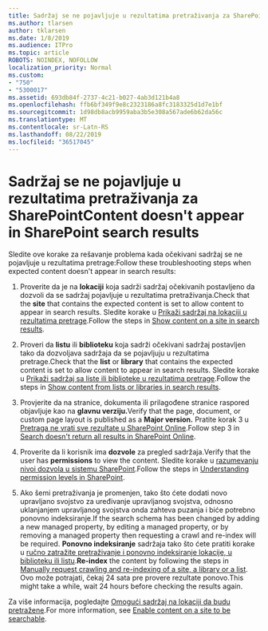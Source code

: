 ```yaml
---
title: Sadržaj se ne pojavljuje u rezultatima pretraživanja za SharePoint
ms.author: tlarsen
author: tklarsen
ms.date: 1/8/2019
ms.audience: ITPro
ms.topic: article
ROBOTS: NOINDEX, NOFOLLOW
localization_priority: Normal
ms.custom:
- "750"
- "5300017"
ms.assetid: 693db84f-2737-4c21-b027-4ab3d121b4a8
ms.openlocfilehash: ffb6bf349f9e8c2323186a8fc3183325d1d7e1bf
ms.sourcegitcommit: 1d98db8acb9959aba3b5e308a567ade6b62da56c
ms.translationtype: MT
ms.contentlocale: sr-Latn-RS
ms.lasthandoff: 08/22/2019
ms.locfileid: "36517045"
---
```

# <a name="content-doesnt-appear-in-sharepoint-search-results"></a><span data-ttu-id="14cd9-102">Sadržaj se ne pojavljuje u rezultatima pretraživanja za SharePoint</span><span class="sxs-lookup"><span data-stu-id="14cd9-102">Content doesn't appear in SharePoint search results</span></span>

<span data-ttu-id="14cd9-103">Sledite ove korake za rešavanje problema kada očekivani sadržaj se ne pojavljuje u rezultatima pretrage:</span><span class="sxs-lookup"><span data-stu-id="14cd9-103">Follow these troubleshooting steps when expected content doesn't appear in search results:</span></span>
  
1. <span data-ttu-id="14cd9-104">Proverite da je na **lokaciji** koja sadrži sadržaj očekivanih postavljeno da dozvoli da se sadržaj pojavljuje u rezultatima pretraživanja.</span><span class="sxs-lookup"><span data-stu-id="14cd9-104">Check that the **site** that contains the expected content is set to allow content to appear in search results.</span></span> <span data-ttu-id="14cd9-105">Sledite korake u [Prikaži sadržaj na lokaciji u rezultatima pretrage](https://docs.microsoft.com/sharepoint/make-site-content-searchable#show-content-on-a-site-in-search-results).</span><span class="sxs-lookup"><span data-stu-id="14cd9-105">Follow the steps in [Show content on a site in search results](https://docs.microsoft.com/sharepoint/make-site-content-searchable#show-content-on-a-site-in-search-results).</span></span>

2. <span data-ttu-id="14cd9-106">Proveri da **listu** ili **biblioteku** koja sadrži očekivani sadržaj postavljen tako da dozvoljava sadržaja da se pojavljuju u rezultatima pretrage.</span><span class="sxs-lookup"><span data-stu-id="14cd9-106">Check that the **list** or **library** that contains the expected content is set to allow content to appear in search results.</span></span> <span data-ttu-id="14cd9-107">Sledite korake u [Prikaži sadržaj sa liste ili biblioteke u rezultatima pretrage](https://docs.microsoft.com/sharepoint/make-site-content-searchable#show-content-from-lists-or-libraries-in-search-results).</span><span class="sxs-lookup"><span data-stu-id="14cd9-107">Follow the steps in [Show content from lists or libraries in search results](https://docs.microsoft.com/sharepoint/make-site-content-searchable#show-content-from-lists-or-libraries-in-search-results).</span></span>

3. <span data-ttu-id="14cd9-108">Provjerite da na stranice, dokumenta ili prilagođene stranice raspored objavljuje kao na **glavnu verziju.**</span><span class="sxs-lookup"><span data-stu-id="14cd9-108">Verify that the page, document, or custom page layout is published as a **Major version.**</span></span> <span data-ttu-id="14cd9-109">Pratite korak 3 u [Pretraga ne vrati sve rezultate u SharePoint Online](https://go.microsoft.com/fwlink/?linkid=874525).</span><span class="sxs-lookup"><span data-stu-id="14cd9-109">Follow step 3 in [Search doesn't return all results in SharePoint Online](https://go.microsoft.com/fwlink/?linkid=874525).</span></span>

4. <span data-ttu-id="14cd9-110">Proverite da li korisnik ima **dozvole** za pregled sadržaja.</span><span class="sxs-lookup"><span data-stu-id="14cd9-110">Verify that the user has **permissions** to view the content.</span></span> <span data-ttu-id="14cd9-111">Sledite korake u [razumevanju nivoi dozvola u sistemu SharePoint](https://docs.microsoft.com/sharepoint/understanding-permission-levels).</span><span class="sxs-lookup"><span data-stu-id="14cd9-111">Follow the steps in [Understanding permission levels in SharePoint](https://docs.microsoft.com/sharepoint/understanding-permission-levels).</span></span>
    
5. <span data-ttu-id="14cd9-112">Ako šemi pretraživanja je promenjen, tako što ćete dodati novo upravljano svojstvo za uređivanje upravljanog svojstva, odnosno uklanjanjem upravljanog svojstva onda zahteva puzanja i biće potrebno ponovno indeksiranje.</span><span class="sxs-lookup"><span data-stu-id="14cd9-112">If the search schema has been changed by adding a new managed property, by editing a managed property, or by removing a managed property then requesting a crawl and re-index will be required.</span></span> <span data-ttu-id="14cd9-113">**Ponovno indeksiranje** sadržaja tako što ćete pratiti korake u [ručno zatražite pretraživanje i ponovno indeksiranje lokacije, u biblioteku ili listu](https://docs.microsoft.com/sharepoint/crawl-site-content).</span><span class="sxs-lookup"><span data-stu-id="14cd9-113">**Re-index** the content by following the steps in [Manually request crawling and re-indexing of a site, a library or a list](https://docs.microsoft.com/sharepoint/crawl-site-content).</span></span> <span data-ttu-id="14cd9-114">Ovo može potrajati, čekaj 24 sata pre provere rezultate ponovo.</span><span class="sxs-lookup"><span data-stu-id="14cd9-114">This might take a while, wait 24 hours before checking the results again.</span></span>

<span data-ttu-id="14cd9-115">Za više informacija, pogledajte [Omogući sadržaj na lokaciji da budu pretražene](https://docs.microsoft.com/sharepoint/make-site-content-searchable).</span><span class="sxs-lookup"><span data-stu-id="14cd9-115">For more information, see [Enable content on a site to be searchable](https://docs.microsoft.com/sharepoint/make-site-content-searchable).</span></span> 
  
